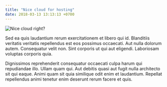 ```yaml
---
title: "Nice cloud for hosting"
date: 2018-03-13 13:13:13 +0700
---
```


![Nice cloud right?](https://static.pexels.com/photos/880871/pexels-photo-880871.jpeg)
 
<!--more-->

Sed ea quis laudantium rerum exercitationem et libero qui id. Blanditiis veritatis veritatis repellendus est eos possimus occaecati. Aut nulla dolorum autem. Consequatur velit non. Sint corporis ut qui aut eligendi. Laboriosam voluptas corporis quia.

Dignissimos reprehenderit consequatur occaecati culpa harum qui repudiandae illo. Ullam quam qui. Aut debitis quasi aut fugit nulla architecto sit qui eaque. Animi quam sit quia similique odit enim et laudantium. Repellat repellendus animi tenetur enim deserunt rerum facere et quis.
